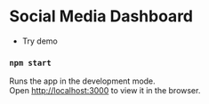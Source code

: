 # Social Media Dashboard

- Try demo

### `npm start`

Runs the app in the development mode.<br />
Open [http://localhost:3000](http://localhost:3000) to view it in the browser.
